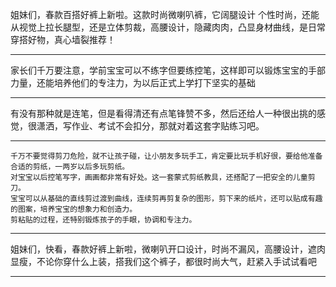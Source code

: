 姐妹们，春款百搭好裤上新啦。这款时尚微喇叭裤，它阔腿设计 个性时尚，还能从视觉上拉长腿型，还是立体剪裁，高腰设计，隐藏肉肉，凸显身材曲线，是日常穿搭好物，真心墙裂推荐！ 



---

家长们千万要注意，学前宝宝可以不练字但要练控笔，这样即可以锻炼宝宝的手部力量，还能培养他们的专注力，为以后正式上学打下坚实的基础

---

有没有那种就是连笔，但是看得清还有点笔锋赞不多，然后还给人一种很出挑的感觉，很潇洒，写作业、考试不会扣分，那就对着这套字贴练习吧。

---

```
千万不要觉得剪刀危险，就不让孩子碰，让小朋友多玩手工，肯定要比玩手机好很，要给他准备合适的剪纸，一两岁以后多玩剪纸。
对宝宝以后控笔写字，画画都非常有好处。这一套蒙式剪纸教具，还搭配了一把安全的儿童剪刀。
宝宝可以从基础的直线剪过渡到曲线，连续剪再剪复杂的图形，剪下来的纸片，还可以贴成有趣的图案，培养宝宝的想象力和创造力。
剪粘贴的过程，还特别锻炼孩子的手眼，协调和专注力。
```

---

姐妹们，快看，春款好裤上新啦，微喇叭开口设计，时尚不漏风，高腰设计，遮肉显瘦，不论你穿什么上装，搭我们这个裤子，都很时尚大气，赶紧入手试试看吧

---

